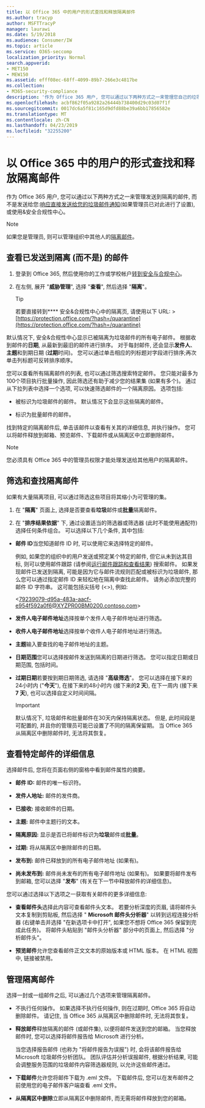 ```yaml
---
title: 以 Office 365 中的用户的形式查找和释放隔离邮件
ms.author: tracyp
author: MSFTTracyP
manager: laurawi
ms.date: 5/19/2018
ms.audience: Consumer/IW
ms.topic: article
ms.service: O365-seccomp
localization_priority: Normal
search.appverid:
- MET150
- MEW150
ms.assetid: efff08ec-68ff-4099-89b7-266e3c4817be
ms.collection:
- M365-security-compliance
description: '作为 Office 365 用户, 您可以通过以下两种方式之一来管理您自己的垃圾邮件隔离邮件: 响应直接发送给您的垃圾邮件通知 (如果管理员已设置此功能), 或使用安全&amp;合规性中的垃圾邮件隔离功能。置.'
ms.openlocfilehash: acbf862f05a9282a26444b738400d29c03d07f1f
ms.sourcegitcommit: 0017dc6a5f81c165d9dfd88be39a6bb17856582e
ms.translationtype: MT
ms.contentlocale: zh-CN
ms.lasthandoff: 04/23/2019
ms.locfileid: "32255200"
---
```

# <a name="find-and-release-quarantined-messages-as-a-user-in-office-365"></a>以 Office 365 中的用户的形式查找和释放隔离邮件

作为 Office 365 用户, 您可以通过以下两种方式之一来管理发送到隔离的邮件, 而不是发送给您:[响应直接发送给您的垃圾邮件通知](use-spam-notifications-to-release-and-report-quarantined-messages.md)(如果管理员已对此进行了设置), 或使用&amp;安全合规性中心。 
  
> [!NOTE]
> 如果您是管理员, 则可以管理组织中其他人的[隔离邮件](manage-quarantined-messages-and-files.md)。 
  
## <a name="view-messages-that-were-sent-to-quarantine-instead-of-to-you"></a>查看已发送到隔离 (而不是) 的邮件

1. 登录到 Office 365, 然后使用你的工作或学校帐户[转到安全与合规中心](go-to-the-securitycompliance-center.md)。 
    
2. 在左侧, 展开 "**威胁管理**", 选择 "**查看**", 然后选择 "**隔离**"。
    
    > [!TIP]
    > 若要直接转到**** 安全&amp;合规性中心中的隔离页, 请使用以下 URL: >[https://protection.office.com/?hash=/quarantine](https://protection.office.com/?hash=/quarantine)
  
默认情况下, 安全&amp;合规性中心显示已被隔离为垃圾邮件的所有电子邮件。 根据收到邮件的**日期**, 从最新到最旧的邮件进行排序。 对于每封邮件, 还会显示**发件人**、**主题**和到期日期 (**过期**时间)。 您可以通过单击相应的列标题对字段进行排序;再次单击列标题可反转排序顺序。 
  
您可以查看所有隔离邮件的列表, 也可以通过筛选搜索特定邮件。 您只能对最多为100个项目执行批量操作, 因此筛选还有助于减少您的结果集 (如果有多个)。 通过从下拉列表中选择一个选项, 可以快速筛选邮件的一个隔离原因。 选项包括:
  
- 被标识为垃圾邮件的邮件。 默认情况下会显示这些隔离的邮件。
    
- 标识为批量邮件的邮件。
    
找到特定的隔离邮件后, 单击该邮件以查看有关其的详细信息, 并执行操作。 您可以将邮件释放到邮箱、预览邮件、下载邮件或从隔离区中立即删除邮件。
  
> [!NOTE]
> 您必须具有 Office 365 中的管理员权限才能处理发送给其他用户的隔离邮件。 
  
## <a name="to-filter-and-find-quarantined-messages"></a>筛选和查找隔离邮件

如果有大量隔离项目, 可以通过筛选这些项目将其缩小为可管理的集。
  
1. 在 "**隔离**" 页面上, 选择是否要查看**垃圾**邮件或**批量**隔离邮件。 
    
2. 在 "**排序结果依据**" 下, 通过设置适当的筛选器或筛选器 (此时不能使用通配符) 选择任何条件组合。 可以选择以下几个条件, 其中包括:
    
  - **邮件 ID**当您知道邮件 ID 时, 可以使用它来选择特定的邮件。 
    
    例如, 如果您的组织中的用户发送或预定某个特定的邮件, 但它从未到达其目标, 则可以使用邮件跟踪 (请参阅[运行邮件跟踪和查看结果](https://go.microsoft.com/fwlink/?LinkId=799737)) 搜索邮件。 如果发现邮件已发送到隔离, 可能是因为它与邮件流规则匹配或被标识为垃圾邮件, 那么您可以通过指定邮件 ID 来轻松地在隔离中查找此邮件。 请务必添加完整的邮件 ID 字符串。 这可能包括尖括号 (\<\>), 例如:
    
    \<79239079-d95a-483a-aacf-e954f592a0f6@XYZPR00BM0200.contoso.com\>
    
  - **发件人电子邮件地址**选择按单个发件人电子邮件地址进行筛选。 
    
  - **收件人电子邮件地址**选择按单个收件人电子邮件地址进行筛选。 
    
  - **主题**输入要查找的电子邮件地址的主题。 
    
  - **日期范围**您可以选择按邮件发送到隔离的日期进行筛选。 您可以指定日期或日期范围, 包括时间。 
    
  - **过期日期**若要按到期日期筛选, 请选择 "**高级筛选**"。 您可以选择在接下来的24小时内 ("**今天**"), 在接下来的48小时内 (接下来的**2 天**), 在下一周内 (接下来**7 天**), 也可以选择自定义时间间隔。
    
    > [!IMPORTANT]
    > 默认情况下, 垃圾邮件和批量邮件在30天内保持隔离状态。 但是, 此时间段是可配置的, 并且你的管理员可能已设置了不同的隔离保留期。 当 Office 365 从隔离区中删除邮件时, 无法将其恢复。 
  
## <a name="view-details-for-a-specific-message"></a>查看特定邮件的详细信息

选择邮件后, 您将在页面右侧的窗格中看到邮件属性的摘要。
  
- **邮件 ID:** 邮件的唯一标识符。 
    
- **发件人地址:** 邮件的发件商。 
    
- **已接收:** 接收邮件的日期。 
    
- **主题:** 邮件中主题行的文本。 
    
- **隔离原因:** 显示是否已将邮件标识为**垃圾**邮件或**批量**。
    
- **过期:** 将从隔离区中删除邮件的日期。 
    
- **发布到:** 邮件已释放到的所有电子邮件地址 (如果有)。 
    
- **尚未发布到:** 邮件尚未发布的所有电子邮件地址 (如果有)。 如果要将邮件发布到邮箱, 您可以选择 "**发布**" (有关在下一节中释放邮件的详细信息)。 
    
您可以通过选择以下选项之一获取有关邮件的更多详细信息:
  
- **查看邮件头**选择此内容可查看邮件头文本。 若要分析深度的页眉, 请将邮件头文本复制到剪贴板, 然后选择 " **Microsoft 邮件头分析器**" 以转到远程连接分析器 (右键单击并选择 "在新选项卡中打开", 如果您不想将 Office 365 保留到完成此任务)。 将邮件头粘贴到 "邮件头分析器" 部分中的页面上, 然后选择 "分析邮件头"。 
    
- **预览邮件**允许您查看邮件正文文本的原始版本或 HTML 版本。 在 HTML 视图中, 链接被禁用。 
    
## <a name="manage-your-quarantined-messages"></a>管理隔离邮件

选择一封或一组邮件之后, 可以通过几个选项来管理隔离邮件。
  
- 不执行任何操作。 如果选择不执行任何操作, 则在过期时, Office 365 将自动删除邮件。 请记住, 当 Office 365 从隔离区中删除邮件时, 无法将其恢复。
    
- **释放邮件**释放隔离的邮件 (或邮件集), 以便将邮件发送到您的邮箱。 当您释放邮件时, 您可以选择将邮件报告给 Microsoft 进行分析。 
    
    当您选择报告邮件 (也称为 "将邮件报告为误报") 时, 会将该邮件报告给 Microsoft 垃圾邮件分析团队。 团队评估并分析误报邮件, 根据分析结果, 可能会调整服务范围的垃圾邮件内容筛选器规则, 以允许这些邮件通过。
    
- **下载邮件**允许您将邮件下载为 .eml 文件。 下载邮件后, 您可以在发布邮件之前使用您的电子邮件客户端查看 .eml 文件。 
    
- **从隔离区中删除**立即从隔离区中删除邮件, 而无需将邮件释放到您的邮箱。 
    

